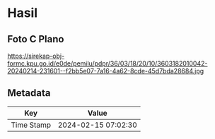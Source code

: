 # Hasil

## Foto C Plano

https://sirekap-obj-formc.kpu.go.id/e0de/pemilu/pdpr/36/03/18/20/10/3603182010042-20240214-231601--f2bb5e07-7a16-4a62-8cde-45d7bda28684.jpg


## Metadata

| Key        | Value               |
| ---------- | ------------------- |
| Time Stamp | 2024-02-15 07:02:30 |



